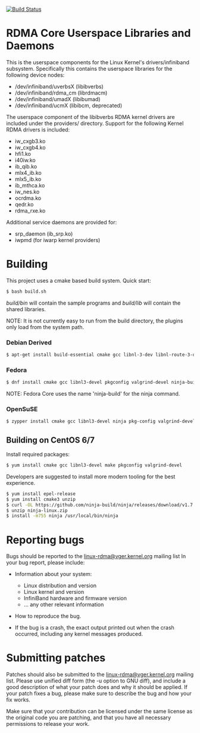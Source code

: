 [![Build Status](https://travis-ci.org/linux-rdma/rdma-core.svg?branch=master)](https://travis-ci.org/linux-rdma/rdma-core)

# RDMA Core Userspace Libraries and Daemons

This is the userspace components for the Linux Kernel's drivers/infiniband
subsystem. Specifically this contains the userspace libraries for the
following device nodes:

 - /dev/infiniband/uverbsX (libibverbs)
 - /dev/infiniband/rdma_cm (librdmacm)
 - /dev/infiniband/umadX (libibumad)
 - /dev/infiniband/ucmX (libibcm, deprecated)

The userspace component of the libibverbs RDMA kernel drivers are included
under the providers/ directory. Support for the following Kernel RDMA drivers
is included:

 - iw_cxgb3.ko
 - iw_cxgb4.ko
 - hfi1.ko
 - i40iw.ko
 - ib_qib.ko
 - mlx4_ib.ko
 - mlx5_ib.ko
 - ib_mthca.ko
 - iw_nes.ko
 - ocrdma.ko
 - qedr.ko
 - rdma_rxe.ko

Additional service daemons are provided for:
 - srp_daemon (ib_srp.ko)
 - iwpmd (for iwarp kernel providers)

# Building

This project uses a cmake based build system. Quick start:

```sh
$ bash build.sh
```

*build/bin* will contain the sample programs and *build/lib* will contain the
shared libraries.

NOTE: It is not currently easy to run from the build directory, the plugins
only load from the system path.

### Debian Derived

```sh
$ apt-get install build-essential cmake gcc libnl-3-dev libnl-route-3-dev ninja-build pkg-config valgrind
```

### Fedora

```sh
$ dnf install cmake gcc libnl3-devel pkgconfig valgrind-devel ninja-build
```

NOTE: Fedora Core uses the name 'ninja-build' for the ninja command.

### OpenSuSE

```sh
$ zypper install cmake gcc libnl3-devel ninja pkg-config valgrind-devel
```

## Building on CentOS 6/7

Install required packages:

```sh
$ yum install cmake gcc libnl3-devel make pkgconfig valgrind-devel
```

Developers are suggested to install more modern tooling for the best experience.

```sh
$ yum install epel-release
$ yum install cmake3 unzip
$ curl -OL https://github.com/ninja-build/ninja/releases/download/v1.7.1/ninja-linux.zip
$ unzip ninja-linux.zip
$ install -m755 ninja /usr/local/bin/ninja
```

# Reporting bugs

Bugs should be reported to the <linux-rdma@vger.kernel.org> mailing list
In your bug report, please include:

 * Information about your system:
   - Linux distribution and version
   - Linux kernel and version
   - InfiniBand hardware and firmware version
   - ... any other relevant information

 * How to reproduce the bug.

 * If the bug is a crash, the exact output printed out when the crash
   occurred, including any kernel messages produced.

# Submitting patches

Patches should also be submitted to the <linux-rdma@vger.kernel.org>
mailing list.  Please use unified diff form (the -u option to GNU diff),
and include a good description of what your patch does and why it should
be applied.  If your patch fixes a bug, please make sure to describe the
bug and how your fix works.

Make sure that your contribution can be licensed under the same
license as the original code you are patching, and that you have all
necessary permissions to release your work.
